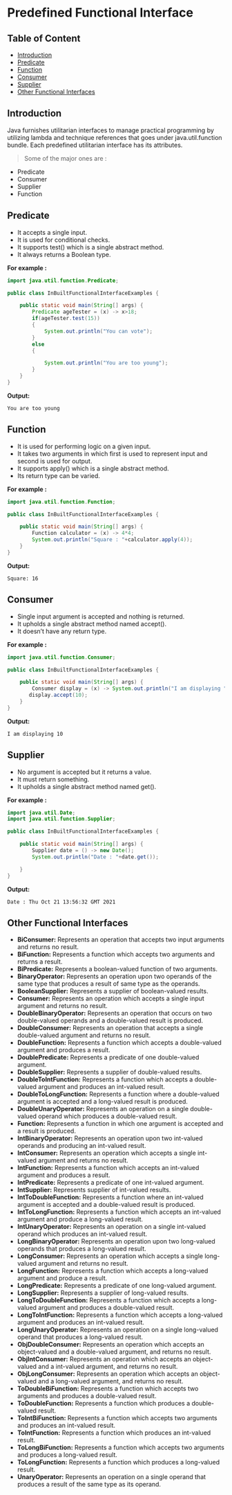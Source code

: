 # Predefined Functional Interface
## Table of Content
* [Introduction](#introduction)
* [Predicate](#predicate)
* [Function](#function)
* [Consumer](#consumer)
* [Supplier](#supplier)
* [Other Functional Interfaces](#other-functional-interfaces)

## Introduction

Java furnishes utilitarian interfaces to manage practical programming by utilizing lambda and technique references that goes under java.util.function bundle. Each predefined utilitarian interface has its attributes.

>Some of the major ones are :
* Predicate
* Consumer
* Supplier 
* Function

## Predicate

* It accepts a single input.
* It is used for conditional checks.
* It supports test() which is a single abstract method.
* It always returns a Boolean type.

**For example :**
```java
import java.util.function.Predicate;

public class InBuiltFunctionalInterfaceExamples {

    public static void main(String[] args) {
        Predicate ageTester = (x) -> x>18;
        if(ageTester.test(15))
        {
            System.out.println("You can vote");
        }
        else
        {

            System.out.println("You are too young");
        }
    }
}
```
**Output:**

```
You are too young
```
## Function

* It is used for performing logic on a given input.
* It takes two arguments in which first is used to represent input and second is used for output.
* It supports apply() which is a single abstract method.
* Its return type can be varied.

**For example :**
```java
import java.util.function.Function;

public class InBuiltFunctionalInterfaceExamples {

    public static void main(String[] args) {
        Function calculator = (x) -> 4*4;
        System.out.println("Square : "+calculator.apply(4));
    }
}
```
**Output:**

```
Square: 16
```
## Consumer

* Single input argument is accepted and nothing is returned.
* It upholds a single abstract method named accept().
* It doesn’t have any return type.

**For example :**
```java
import java.util.function.Consumer;

public class InBuiltFunctionalInterfaceExamples {

    public static void main(String[] args) {
        Consumer display = (x) -> System.out.println("I am displaying "+ x);
       display.accept(10);
    }
}
```
**Output:**

```
I am displaying 10
```
## Supplier

* No argument is accepted but it returns a value.
* It must return something.
* It upholds a single abstract method named get().

**For example :**
```java
import java.util.Date;
import java.util.function.Supplier;

public class InBuiltFunctionalInterfaceExamples {

    public static void main(String[] args) {
        Supplier date = () -> new Date();
        System.out.println("Date : "+date.get());

    }
}
```
**Output:**

```
Date : Thu Oct 21 13:56:32 GMT 2021
```

## Other Functional Interfaces

* **BiConsumer:** Represents an operation that accepts two input arguments and returns no result.
* **BiFunction:** Represents a function which accepts two arguments and returns a result.
* **BiPredicate:** Represents a boolean-valued function of two arguments.
* **BinaryOperator:** Represents an operation upon two operands of the same type that produces a result of same type as the operands.
* **BooleanSupplier:** Represents a supplier of boolean-valued results.
* **Consumer:** Represents an operation which accepts a single input argument and returns no result.
* **DoubleBinaryOperator:** Represents an operation that occurs on two double-valued operands and a double-valued result is produced.
* **DoubleConsumer:** Represents an operation that accepts a single double-valued argument and returns no result.
* **DoubleFunction:** Represents a function which accepts a double-valued argument and produces a result.
* **DoublePredicate:** Represents a predicate of one double-valued argument.
* **DoubleSupplier:** Represents a supplier of double-valued results.
* **DoubleToIntFunction:** Represents a function which accepts a double-valued argument and produces an int-valued result.
* **DoubleToLongFunction:**	Represents a function where a double-valued argument is accepted and a long-valued result is produced.
* **DoubleUnaryOperator:** Represents an operation on a single double-valued operand which produces a double-valued result.
* **Function:** Represents a function in which one argument is accepted and a result is produced.
* **IntBinaryOperator:** Represents an operation upon two int-valued operands and producing an int-valued result.
* **IntConsumer:** Represents an operation which accepts a single int-valued argument and returns no result.
* **IntFunction:** Represents a function which accepts an int-valued argument and produces a result.
* **IntPredicate:**	Represents a predicate of one int-valued argument.
* **IntSupplier:** Represents supplier of int-valued results.
* **IntToDoubleFunction:** Represents a function where an int-valued argument is accepted and a double-valued result is produced.
* **IntToLongFunction:**  Represents a function which accepts an int-valued argument and produce a long-valued result.
* **IntUnaryOperator:** Represents an operation on a single int-valued operand which produces an int-valued result.
* **LongBinaryOperator:** Represents an operation upon two long-valued operands that produces a long-valued result.
* **LongConsumer:**	Represents an operation which accepts a single long-valued argument and returns no result.
* **LongFunction:** Represents a function which accepts a long-valued argument and produce a result.
* **LongPredicate:** Represents a predicate of one long-valued argument.
* **LongSupplier:** Represents a supplier of long-valued results.
* **LongToDoubleFunction:** Represents a function which accepts a long-valued argument and produces a double-valued result.
* **LongToIntFunction:** Represents a function which accepts a long-valued argument and produces an int-valued result.
* **LongUnaryOperator:** Represents an operation on a single long-valued operand that produces a long-valued result.
* **ObjDoubleConsumer:** Represents an operation which accepts an object-valued and a double-valued argument, and returns no result.
* **ObjIntConsumer:** Represents an operation which accepts an object-valued and a int-valued argument, and returns no result.
* **ObjLongConsumer:** Represents an operation which accepts an object-valued and a long-valued argument, and returns no result.
* **ToDoubleBiFunction:** Represents a function which accepts two arguments and produces a double-valued result.
* **ToDoubleFunction:** Represents a function which produces a double-valued result.
* **ToIntBiFunction:** Represents a function which accepts two arguments and produces an int-valued result.
* **ToIntFunction:** Represents a function which produces an int-valued result.
* **ToLongBiFunction:** Represents a function which accepts two arguments and produces a long-valued result.
* **ToLongFunction:** Represents a function which produces a long-valued result.
* **UnaryOperator:** Represents an operation on a single operand that produces a result of the same type as its operand.
